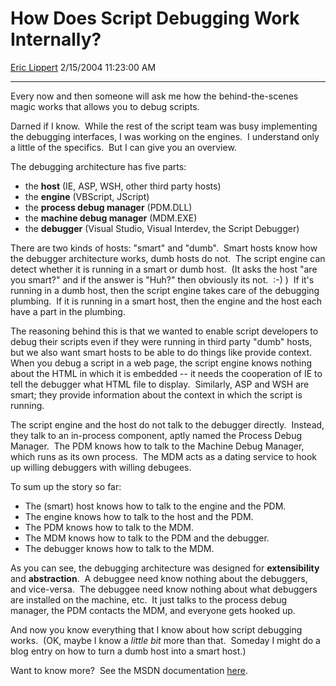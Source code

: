 <div id="page">

# How Does Script Debugging Work Internally?

[Eric Lippert](https://social.msdn.microsoft.com/profile/Eric%20Lippert) 2/15/2004 11:23:00 AM

-----

<div id="content">

<span>Every now and then someone will ask me how the behind-the-scenes magic works that allows you to debug scripts. </span>

<span></span>

<span>Darned if I know.  While the rest of the script team was busy implementing the debugging interfaces, I was working on the engines.  I understand only a little of the specifics.  But I can give you an overview. </span>

<span></span>

<span>The debugging architecture has five parts: </span>

<span></span>

  - <span>the **<span>host</span>** (IE, ASP, WSH, other third party hosts)</span>
  - <span></span><span>the **<span>engine</span>** (VBScript, JScript)</span>
  - <span></span><span>the **<span>process debug manager</span>** (PDM.DLL)</span>
  - <span></span><span>the **<span>machine debug manager</span>** (MDM.EXE)</span>
  - <span></span><span>the **<span>debugger</span>** (Visual Studio, Visual Interdev, the Script Debugger) </span>

<span></span>

<span>There are two kinds of hosts: "smart" and "dumb".  Smart hosts know how the debugger architecture works, dumb hosts do not.  The script engine can detect whether it is running in a smart or dumb host.  (It asks the host "are you smart?" and if the answer is "Huh?" then obviously its not.  :-) )  If it's running in a dumb host, then the script engine takes care of the debugging plumbing.  If it is running in a smart host, then the engine and the host each have a part in the plumbing.  </span>

<span></span>

<span>The reasoning behind this is that we wanted to enable script developers to debug their scripts even if they were running in third party "dumb" hosts, but we also want smart hosts to be able to do things like provide context.  When you debug a script in a web page, the script engine knows nothing about the HTML in which it is embedded -- it needs the cooperation of IE to tell the debugger what HTML file to display.  Similarly, ASP and WSH are smart; they provide information about the context in which the script is running. </span>

<span></span>

<span>The script engine and the host do not talk to the debugger directly.  Instead, they talk to an in-process component, aptly named the Process Debug Manager.  The PDM knows how to talk to the Machine Debug Manager, which runs as its own process.  The MDM acts as a dating service to hook up willing debuggers with willing debugees. </span>

<span></span>

<span>To sum up the story so far: </span>

<span></span>

  - <span>The (smart) host knows how to talk to the engine and the PDM. </span>
  - <span></span><span>The engine knows how to talk to the host and the PDM. </span>
  - <span></span><span>The PDM knows how to talk to the MDM.</span>
  - <span></span><span>The MDM knows how to talk to the PDM and the debugger.</span>
  - <span></span><span>The debugger knows how to talk to the MDM. </span>

<span></span>

<span>As you can see, the debugging architecture was designed for **<span>extensibility</span>** and **<span>abstraction</span>**.  A debuggee need know nothing about the debuggers, and vice-versa.  The debuggee need know nothing about what debuggers are installed on the machine, etc.  It just talks to the process debug manager, the PDM contacts the MDM, and everyone gets hooked up. </span>

<span></span>

<span>And now you know everything that I know about how script debugging works.  (OK, maybe I know a *<span>little bit</span>* more than that.  Someday I might do a blog entry on how to turn a dumb host into a smart host.)</span>

<span>Want to know more?  See the MSDN documentation [here](http://msdn.microsoft.com/library/default.asp?url=/library/en-us/script56/html/conactivescriptdebuggingoverview.asp).</span>

</div>

</div>

